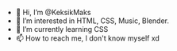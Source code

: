 - 👋 Hi, I’m @KeksikMaks
- 👀 I’m interested in HTML, CSS, Music, Blender.
- 🌱 I’m currently learning CSS
- 📫 How to reach me, I don't know myself xd

<!---
KeksikMaks/KeksikMaks is a ✨ special ✨ repository because its `README.md` (this file) appears on your GitHub profile.
You can click the Preview link to take a look at your changes.
--->
